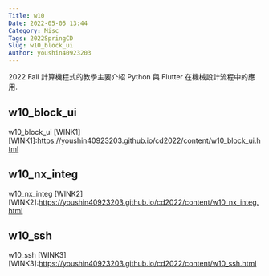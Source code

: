 ```yaml
---
Title: w10
Date: 2022-05-05 13:44
Category: Misc
Tags: 2022SpringCD
Slug: w10_block_ui
Author: youshin40923203
---
```


2022  Fall 計算機程式的教學主要介紹 Python 與 Flutter 在機械設計流程中的應用.

<!-- PELICAN_END_SUMMARY -->

w10_block_ui
----
w10_block_ui [WINK1]
[WINK1]:https://youshin40923203.github.io/cd2022/content/w10_block_ui.html

w10_nx_integ
----
w10_nx_integ [WINK2] 
[WINK2]:https://youshin40923203.github.io/cd2022/content/w10_nx_integ.html

w10_ssh 
----
w10_ssh [WINK3]
[WINK3]:https://youshin40923203.github.io/cd2022/content/w10_ssh.html
